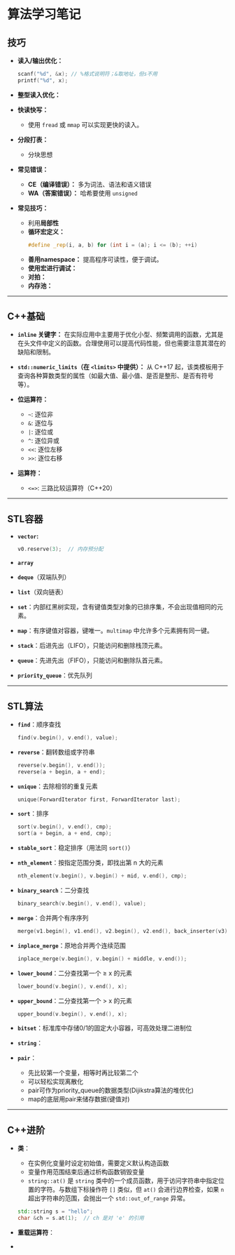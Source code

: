 # 算法学习笔记

## 技巧

- **读入/输出优化：**
  ```cpp
  scanf("%d", &x); // %格式说明符；&取地址，但s不用
  printf("%d", x);
  ```

- **整型读入优化：**

- **快读快写：**
  - 使用 `fread` 或 `mmap` 可以实现更快的读入。

- **分段打表：**
  - 分块思想

- **常见错误：**
  - **CE（编译错误）：** 多为词法、语法和语义错误
  - **WA（答案错误）：** 哈希要使用 `unsigned`

- **常见技巧：**
  - 利用**局部性**
  - **循环宏定义：**
    ```cpp
    #define _rep(i, a, b) for (int i = (a); i <= (b); ++i)
    ```
  - **善用namespace：** 提高程序可读性，便于调试。
  - **使用宏进行调试：**
  - **对拍：**
  - **内存池：**

---

## C++基础

- **`inline` 关键字：**
  在实际应用中主要用于优化小型、频繁调用的函数，尤其是在头文件中定义的函数。合理使用可以提高代码性能，但也需要注意其潜在的缺陷和限制。

- **`std::numeric_limits`（在 `<limits>` 中提供）：**
  从 C++17 起，该类模板用于查询各种算数类型的属性（如最大值、最小值、是否是整形、是否有符号等）。

- **位运算符：**
  - `~`: 逐位非
  - `&`: 逐位与
  - `|`: 逐位或
  - `^`: 逐位异或
  - `<<`: 逐位左移
  - `>>`: 逐位右移

- **运算符：**
  - `<=>`: 三路比较运算符（C++20）

---

## STL容器

- **`vector`:**
  ```cpp
  v0.reserve(3);  // 内存预分配
  ```

- **`array`**
- **`deque`**（双端队列）
- **`list`**（双向链表）
- **`set`**：内部红黑树实现，含有键值类型对象的已排序集，不会出现值相同的元素。
- **`map`**：有序键值对容器，键唯一。`multimap` 中允许多个元素拥有同一键。
- **`stack`**：后进先出（LIFO），只能访问和删除栈顶元素。
- **`queue`**：先进先出（FIFO），只能访问和删除队首元素。
- **`priority_queue`**：优先队列

---

## STL算法

- **`find`**：顺序查找
  ```cpp
  find(v.begin(), v.end(), value);
  ```

- **`reverse`**：翻转数组或字符串
  ```cpp
  reverse(v.begin(), v.end());
  reverse(a + begin, a + end);
  ```

- **`unique`**：去除相邻的重复元素
  ```cpp
  unique(ForwardIterator first, ForwardIterator last);
  ```

- **`sort`**：排序
  ```cpp
  sort(v.begin(), v.end(), cmp);
  sort(a + begin, a + end, cmp);
  ```

- **`stable_sort`**：稳定排序（用法同 `sort()`）

- **`nth_element`**：按指定范围分类，即找出第 n 大的元素
  ```cpp
  nth_element(v.begin(), v.begin() + mid, v.end(), cmp);
  ```

- **`binary_search`**：二分查找
  ```cpp
  binary_search(v.begin(), v.end(), value);
  ```

- **`merge`**：合并两个有序序列
  ```cpp
  merge(v1.begin(), v1.end(), v2.begin(), v2.end(), back_inserter(v3));
  ```

- **`inplace_merge`**：原地合并两个连续范围
  ```cpp
  inplace_merge(v.begin(), v.begin() + middle, v.end());
  ```

- **`lower_bound`**：二分查找第一个 ≥ x 的元素
  ```cpp
  lower_bound(v.begin(), v.end(), x);
  ```

- **`upper_bound`**：二分查找第一个 > x 的元素
  ```cpp
  upper_bound(v.begin(), v.end(), x);
  ```

- **`bitset`**：标准库中存储0/1的固定大小容器，可高效处理二进制位
- **`string`**：
- **`pair`**：
  - 先比较第一个变量，相等时再比较第二个
  - 可以轻松实现离散化
  - pair可作为priority_queue的数据类型(Dijikstra算法的堆优化)
  - map的底层用pair来储存数据(键值对)

---

## C++进阶

- **类**：
  - 在实例化变量时设定初始值，需要定义默认构造函数
  - 变量作用范围结束后通过析构函数销毁变量
  - `string::at()` 是 `string` 类中的一个成员函数，用于访问字符串中指定位置的字符。与数组下标操作符 `[]` 类似，但 `at()` 会进行边界检查，如果 `n` 超出字符串的范围，会抛出一个 `std::out_of_range` 异常。
    
  ```cpp
  std::string s = "hello";
  char &ch = s.at(1);  // ch 是对 'e' 的引用
  ```

- **重载运算符**：
- 























      
